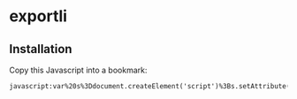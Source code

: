 exportli
========

Installation
------------

Copy this Javascript into a bookmark:

    javascript:var%20s%3Ddocument.createElement('script')%3Bs.setAttribute('src'%2C%20'https%3A%2F%2Fraw.github.com%2Fhenrytwang%2Fexportli%2Fmaster%2Fbookmarklet.js')%3Bdocument.getElementsByTagName('body')%5B0%5D.appendChild(s)%3B